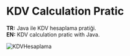 # KDV Calculation Pratic
<b>TR:</b> Java ile KDV hesaplama pratiği.<br>
<b>EN:</b> KDV calculation pratic with Java.

![KDVHesaplama](https://user-images.githubusercontent.com/109991448/200260783-365ed612-a032-4376-a938-85d2aecc1d02.png)
